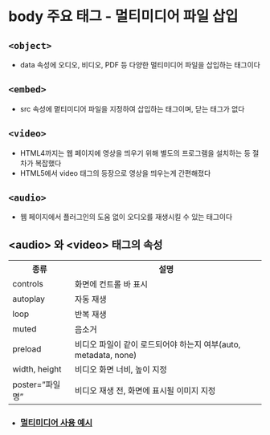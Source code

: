 # body 주요 태그 - 멀티미디어 파일 삽입
## ```<object>```
* data 속성에 오디오, 비디오, PDF 등 다양한 멀티미디어 파일을 삽입하는 태그이다

## ```<embed>```
* src 속성에 멑티미디어 파일을 지정하여 삽입하는 태그이며, 닫는 태그가 없다

## ```<video>```
* HTML4까지는 웹 페이지에 영상을 띄우기 위해 별도의 프로그램을 설치하는 등 절차가 복잡했다
* HTML5에서 video 태그의 등장으로 영상을 띄우는게 간편해졌다

## ```<audio>```
* 웹 페이지에서 플러그인의 도움 없이 오디오를 재생시킬 수 있는 태그이다

## \<audio> 와 \<video> 태그의 속성
<table>
    <tbody>
    <tr>
      <th> 종류 </th>
      <th> 설명 </th>
    </tr>
    <tr>
      <td>controls</td>
      <td>화면에 컨트롤 바 표시</td>
    </tr>
    <tr>
      <td>autoplay</td>
      <td>자동 재생</td>
    </tr>
    <tr>
      <td>loop</td>
      <td>반복 재생</td>
    </tr>
    <tr>
      <td>muted</td>
      <td>음소거</td>
    </tr>
    <tr>
      <td>preload</td>
      <td>비디오 파일이 같이 로드되어야 하는지 여부(auto, metadata, none)</td>
    </tr>
    <tr>
      <td>width, height</td>
      <td>비디오 화면 너비, 높이 지정</td>
    </tr>
    <tr>
      <td>poster=”파일명”</td>
      <td>비디오 재생 전, 화면에 표시될 이미지 지정</td>
    </tr>
  </tbody>
</table>

* ### [멀티미디어 사용 예시](./MULTIMIDIA.html)